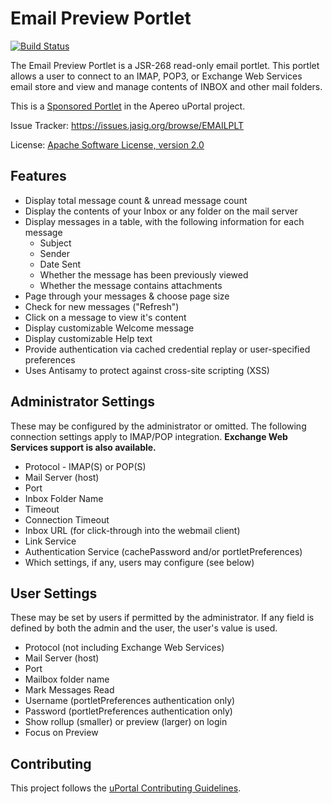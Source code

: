 # Email Preview Portlet

[![Build Status](https://travis-ci.org/Jasig/email-preview.svg?branch=master)](https://travis-ci.org/Jasig/email-preview)

The Email Preview Portlet is a JSR-268 read-only email portlet. This portlet allows a user to connect to an IMAP, POP3, or Exchange Web Services email store and view and manage contents of INBOX and other mail folders.

This is a [Sponsored Portlet](https://wiki.jasig.org/display/PLT/Jasig+Sponsored+Portlets) in the Apereo uPortal project.

Issue Tracker: <https://issues.jasig.org/browse/EMAILPLT>

License: [Apache Software License, version 2.0](LICENSE)

## Features

*   Display total message count & unread message count
*   Display the contents of your Inbox or any folder on the mail server
*   Display messages in a table, with the following information for each message
    +   Subject
    +   Sender
    +   Date Sent
    +   Whether the message has been previously viewed
    +   Whether the message contains attachments
*   Page through your messages & choose page size
*   Check for new messages ("Refresh")
*   Click on a message to view it's content
*   Display customizable Welcome message
*   Display customizable Help text
*   Provide authentication via cached credential replay or user-specified preferences
*   Uses Antisamy to protect against cross-site scripting (XSS)

## Administrator Settings

These may be configured by the administrator or omitted. The following connection settings apply to IMAP/POP integration. **Exchange Web Services support is also available.**

*   Protocol - IMAP(S) or POP(S)
*   Mail Server (host)
*   Port
*   Inbox Folder Name
*   Timeout
*   Connection Timeout
*   Inbox URL (for click-through into the webmail client)
*   Link Service
*   Authentication Service (cachePassword and/or portletPreferences)
*   Which settings, if any, users may configure (see below)

## User Settings

These may be set by users if permitted by the administrator. If any field is defined by both the admin and the user, the user's value is used.

*   Protocol (not including Exchange Web Services)
*   Mail Server (host)
*   Port
*   Mailbox folder name
*   Mark Messages Read
*   Username (portletPreferences authentication only)
*   Password (portletPreferences authentication only)
*   Show rollup (smaller) or preview (larger) on login
*   Focus on Preview

## Contributing

This project follows the [uPortal Contributing Guidelines](https://github.com/Jasig/uPortal/blob/master/CONTRIBUTING.md).
